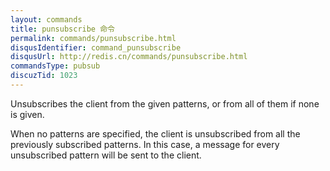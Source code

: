```yaml
---
layout: commands
title: punsubscribe 命令
permalink: commands/punsubscribe.html
disqusIdentifier: command_punsubscribe
disqusUrl: http://redis.cn/commands/punsubscribe.html
commandsType: pubsub
discuzTid: 1023
---
```


Unsubscribes the client from the given patterns, or from all of them if none is
given.

When no patterns are specified, the client is unsubscribed from all the
previously subscribed patterns.
In this case, a message for every unsubscribed pattern will be sent to the
client.
